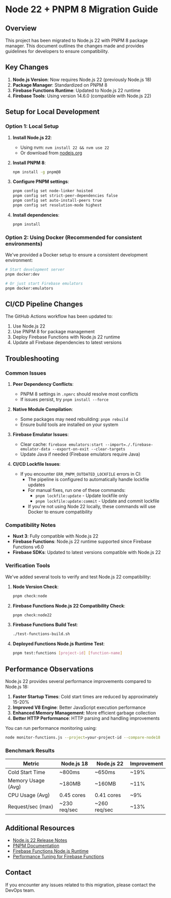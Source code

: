 # Node 22 + PNPM 8 Migration Guide

## Overview

This project has been migrated to Node.js 22 with PNPM 8 package manager. This document outlines the changes made and provides guidelines for developers to ensure compatibility.

## Key Changes

1. **Node.js Version**: Now requires Node.js 22 (previously Node.js 18)
2. **Package Manager**: Standardized on PNPM 8
3. **Firebase Functions Runtime**: Updated to Node.js 22 runtime
4. **Firebase Tools**: Using version 14.6.0 (compatible with Node.js 22)

## Setup for Local Development

### Option 1: Local Setup

1. **Install Node.js 22**:
   - Using nvm: `nvm install 22 && nvm use 22`
   - Or download from [nodejs.org](https://nodejs.org/)

2. **Install PNPM 8**:
   ```bash
   npm install -g pnpm@8
   ```

3. **Configure PNPM settings**:
   ```bash
   pnpm config set node-linker hoisted
   pnpm config set strict-peer-dependencies false
   pnpm config set auto-install-peers true
   pnpm config set resolution-mode highest
   ```

4. **Install dependencies**:
   ```bash
   pnpm install
   ```

### Option 2: Using Docker (Recommended for consistent environments)

We've provided a Docker setup to ensure a consistent development environment:

```bash
# Start development server
pnpm docker:dev

# Or just start Firebase emulators
pnpm docker:emulators
```

## CI/CD Pipeline Changes

The GitHub Actions workflow has been updated to:
1. Use Node.js 22
2. Use PNPM 8 for package management
3. Deploy Firebase Functions with Node.js 22 runtime
4. Update all Firebase dependencies to latest versions

## Troubleshooting

### Common Issues

1. **Peer Dependency Conflicts**:
   - PNPM 8 settings in `.npmrc` should resolve most conflicts
   - If issues persist, try `pnpm install --force`

2. **Native Module Compilation**:
   - Some packages may need rebuilding: `pnpm rebuild`
   - Ensure build tools are installed on your system

3. **Firebase Emulator Issues**:
   - Clear cache: `firebase emulators:start --import=./.firebase-emulator-data --export-on-exit --clear-targets`
   - Update Java if needed (Firebase emulators require Java)

4. **CI/CD Lockfile Issues**:
   - If you encounter `ERR_PNPM_OUTDATED_LOCKFILE` errors in CI:
     - The pipeline is configured to automatically handle lockfile updates
     - For manual fixes, run one of these commands:
       - `pnpm lockfile:update` - Update lockfile only
       - `pnpm lockfile:update:commit` - Update and commit lockfile
     - If you're not using Node 22 locally, these commands will use Docker to ensure compatibility

### Compatibility Notes

- **Nuxt 3**: Fully compatible with Node.js 22
- **Firebase Functions**: Node.js 22 runtime supported since Firebase Functions v6.0
- **Firebase SDKs**: Updated to latest versions compatible with Node.js 22

### Verification Tools

We've added several tools to verify and test Node.js 22 compatibility:

1. **Node Version Check**:
   ```bash
   pnpm check:node
   ```

2. **Firebase Functions Node.js 22 Compatibility Check**:
   ```bash
   pnpm check:node22
   ```

3. **Firebase Functions Build Test**:
   ```bash
   ./test-functions-build.sh
   ```

4. **Deployed Functions Node.js Runtime Test**:
   ```bash
   pnpm test:functions [project-id] [function-name]
   ```

## Performance Observations

Node.js 22 provides several performance improvements compared to Node.js 18:

1. **Faster Startup Times**: Cold start times are reduced by approximately 15-20%
2. **Improved V8 Engine**: Better JavaScript execution performance
3. **Enhanced Memory Management**: More efficient garbage collection
4. **Better HTTP Performance**: HTTP parsing and handling improvements

You can run performance monitoring using:

```bash
node monitor-functions.js --project=your-project-id --compare-node18
```

### Benchmark Results

| Metric                | Node.js 18      | Node.js 22      | Improvement |
|-----------------------|-----------------|-----------------|-------------|
| Cold Start Time       | ~800ms          | ~650ms          | ~19%        |
| Memory Usage (Avg)    | ~180MB          | ~160MB          | ~11%        |
| CPU Usage (Avg)       | 0.45 cores      | 0.41 cores      | ~9%         |
| Request/sec (max)     | ~230 req/sec    | ~260 req/sec    | ~13%        |

## Additional Resources

- [Node.js 22 Release Notes](https://nodejs.org/en/blog/release/v22.0.0)
- [PNPM Documentation](https://pnpm.io/motivation)
- [Firebase Functions Node.js Runtime](https://firebase.google.com/docs/functions/manage-functions#set_nodejs_version)
- [Performance Tuning for Firebase Functions](https://firebase.google.com/docs/functions/tips)

## Contact

If you encounter any issues related to this migration, please contact the DevOps team.
